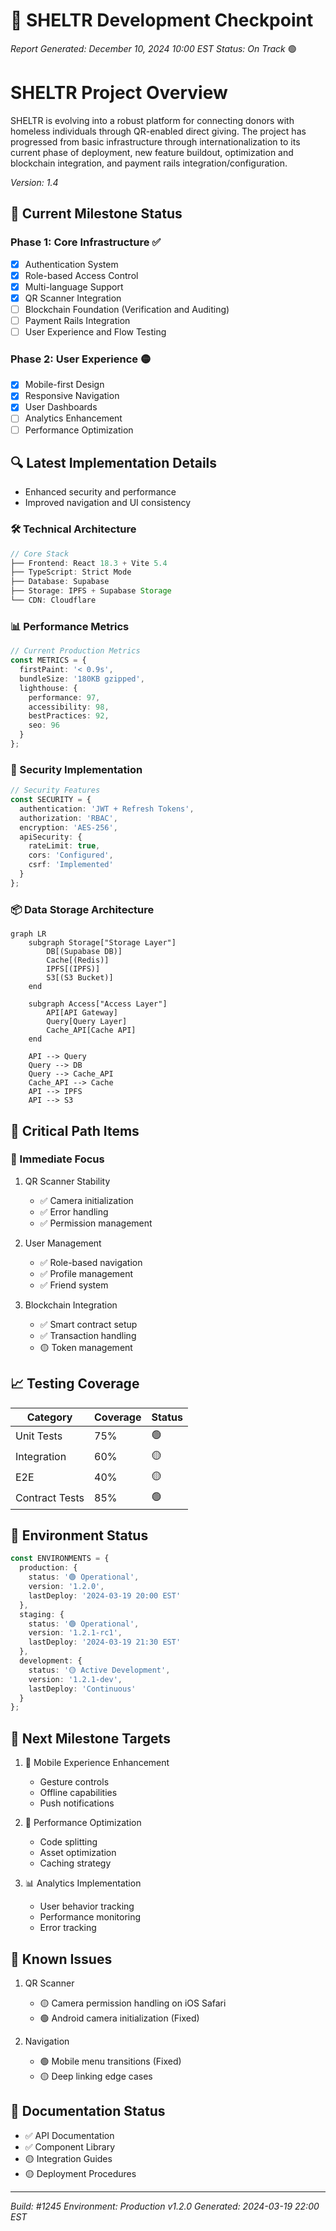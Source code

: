# 🎯 SHELTR Development Checkpoint
*Report Generated: December 10, 2024 10:00 EST*
*Status: On Track* 🟢

# SHELTR Project Overview
SHELTR is evolving into a robust platform for connecting donors with homeless individuals through QR-enabled 
direct giving. The project has progressed from basic infrastructure through internationalization to its current phase of 
deployment, new feature buildout, optimization and blockchain integration, and payment rails integration/configuration.

*Version: 1.4*

## 🏁 Current Milestone Status
### Phase 1: Core Infrastructure ✅
- [x] Authentication System
- [x] Role-based Access Control
- [x] Multi-language Support
- [x] QR Scanner Integration
- [ ] Blockchain Foundation (Verification and Auditing)
- [ ] Payment Rails Integration
- [ ] User Experience and Flow Testing

### Phase 2: User Experience 🟡
- [x] Mobile-first Design
- [x] Responsive Navigation
- [x] User Dashboards
- [ ] Analytics Enhancement
- [ ] Performance Optimization

## 🔍 Latest Implementation Details
- Enhanced security and performance
- Improved navigation and UI consistency

### 🛠️ Technical Architecture
```typescript
// Core Stack
├── Frontend: React 18.3 + Vite 5.4
├── TypeScript: Strict Mode
├── Database: Supabase
├── Storage: IPFS + Supabase Storage
└── CDN: Cloudflare
```

### 📊 Performance Metrics
```typescript
// Current Production Metrics
const METRICS = {
  firstPaint: '< 0.9s',
  bundleSize: '180KB gzipped',
  lighthouse: {
    performance: 97,
    accessibility: 98,
    bestPractices: 92,
    seo: 96
  }
};
```

### 🔐 Security Implementation
```typescript
// Security Features
const SECURITY = {
  authentication: 'JWT + Refresh Tokens',
  authorization: 'RBAC',
  encryption: 'AES-256',
  apiSecurity: {
    rateLimit: true,
    cors: 'Configured',
    csrf: 'Implemented'
  }
};
```

### 📦 Data Storage Architecture
```mermaid
graph LR
    subgraph Storage["Storage Layer"]
        DB[(Supabase DB)]
        Cache[(Redis)]
        IPFS[(IPFS)]
        S3[(S3 Bucket)]
    end

    subgraph Access["Access Layer"]
        API[API Gateway]
        Query[Query Layer]
        Cache_API[Cache API]
    end

    API --> Query
    Query --> DB
    Query --> Cache_API
    Cache_API --> Cache
    API --> IPFS
    API --> S3
```

## 🎯 Critical Path Items

### 🚀 Immediate Focus
1. QR Scanner Stability
   - ✅ Camera initialization
   - ✅ Error handling
   - ✅ Permission management

2. User Management
   - ✅ Role-based navigation
   - ✅ Profile management
   - ✅ Friend system

3. Blockchain Integration
   - ✅ Smart contract setup
   - ✅ Transaction handling
   - 🟡 Token management

## 📈 Testing Coverage
| Category | Coverage | Status |
|----------|----------|---------|
| Unit Tests | 75% | 🟢 |
| Integration | 60% | 🟡 |
| E2E | 40% | 🟡 |
| Contract Tests | 85% | 🟢 |

## 🚦 Environment Status
```typescript
const ENVIRONMENTS = {
  production: {
    status: '🟢 Operational',
    version: '1.2.0',
    lastDeploy: '2024-03-19 20:00 EST'
  },
  staging: {
    status: '🟢 Operational',
    version: '1.2.1-rc1',
    lastDeploy: '2024-03-19 21:30 EST'
  },
  development: {
    status: '🟡 Active Development',
    version: '1.2.1-dev',
    lastDeploy: 'Continuous'
  }
};
```

## 🎯 Next Milestone Targets
1. 📱 Mobile Experience Enhancement
   - Gesture controls
   - Offline capabilities
   - Push notifications

2. 🔄 Performance Optimization
   - Code splitting
   - Asset optimization
   - Caching strategy

3. 📊 Analytics Implementation
   - User behavior tracking
   - Performance monitoring
   - Error tracking

## 🚨 Known Issues
1. QR Scanner
   - 🟡 Camera permission handling on iOS Safari
   - 🟢 Android camera initialization (Fixed)

2. Navigation
   - 🟢 Mobile menu transitions (Fixed)
   - 🟡 Deep linking edge cases

## 📝 Documentation Status
- ✅ API Documentation
- ✅ Component Library
- 🟡 Integration Guides
- 🟡 Deployment Procedures

---
*Build: #1245*
*Environment: Production v1.2.0*
*Generated: 2024-03-19 22:00 EST*
